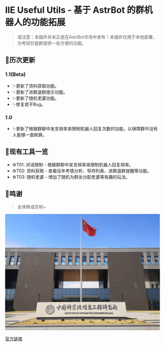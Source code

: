 # IIE Useful Utils - 基于 AstrBot 的群机器人的功能拓展

> 请注意：本插件并未正是在AstrBot市场中发布！本插件仅用于本地部署，为考研抄底群提供一些方便的功能。

## 💬历次更新

### 1.1(Beta)
*   ✨更新了资料获取功能。
*   ✨更新了进群退群提示功能。
*   ✨更新了随机老婆功能。
*   ✨修复若干Bug。

### 1.0
*   ✨更新了根据群聊中发言频率来限制机器人回复次数的功能，以保障群中没有人能够一直刷屏。


## 🧩现有工具一览

*   ⚙️T01: 对话限制 - 根据群聊中发言频率来限制机器人回复频率。
*   ⚙️T02: 资料获取 - 查看往年考情分析、导师列表、进群退群提醒等功能。
*   ⚙️T03: 随机老婆 - 增加了随机为群友分配老婆等有趣的玩法。

## 🌟鸣谢

> 全体群成员哟~
<a >
  <img src="./locals/iie_front.jpg"/>
</a>

[官方链接](https://docs.astrbot.app/dev/star/plugin.html)
